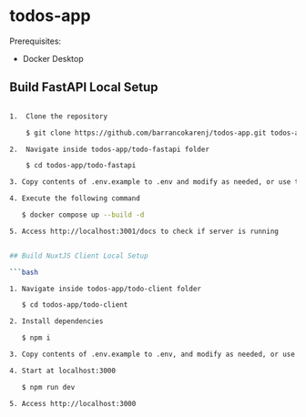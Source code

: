 # todos-app

Prerequisites: 
 - Docker Desktop

## Build FastAPI Local Setup
```bash

1.  Clone the repository

    $ git clone https://github.com/barrancokarenj/todos-app.git todos-app

2.  Navigate inside todos-app/todo-fastapi folder

    $ cd todos-app/todo-fastapi

3. Copy contents of .env.example to .env and modify as needed, or use the default for local development

4. Execute the following command

   $ docker compose up --build -d

5. Access http://localhost:3001/docs to check if server is running


## Build NuxtJS Client Local Setup

```bash

1. Navigate inside todos-app/todo-client folder

   $ cd todos-app/todo-client

2. Install dependencies

   $ npm i

3. Copy contents of .env.example to .env, and modify as needed, or use the default for local development

4. Start at localhost:3000

   $ npm run dev

5. Access http://localhost:3000

```

